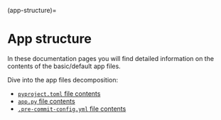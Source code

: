(app-structure)=
# App structure

In these documentation pages you will find detailed information on the contents of the basic/default app files.

Dive into the app files decomposition:
- [`pyproject.toml` file contents](./pyproject.toml.md)
- [`app.py` file contents](./src_app.md)
- [`.pre-commit-config.yml` file contents](./pre-commit-config.yml.md)
